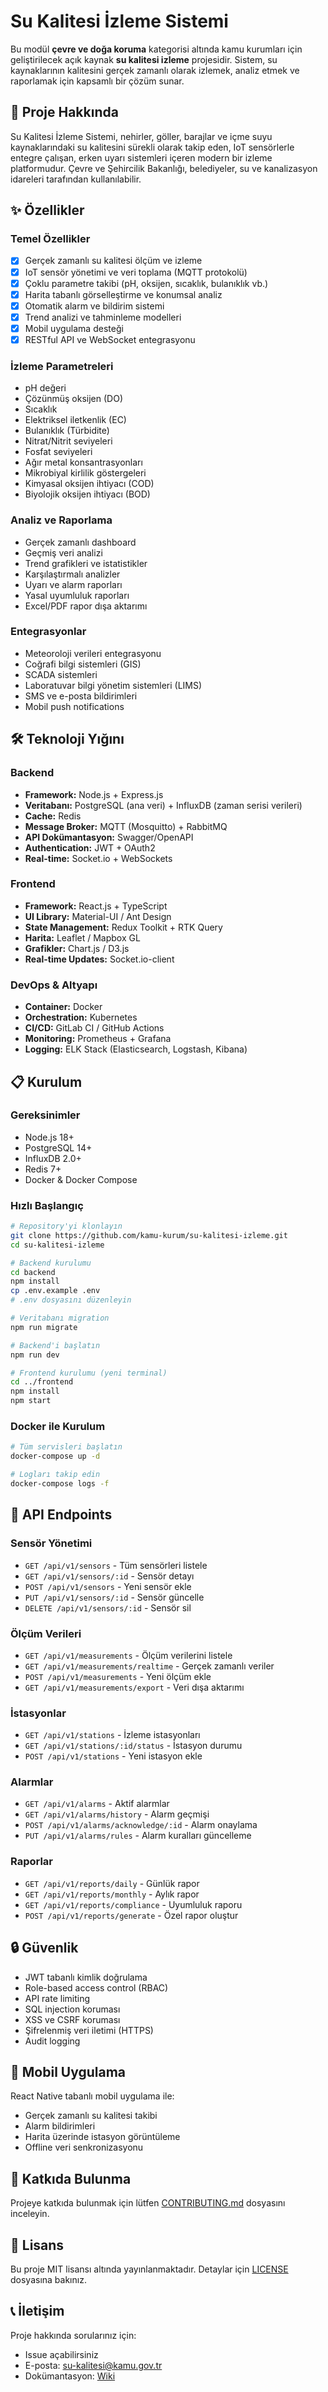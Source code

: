 # Su Kalitesi İzleme Sistemi

Bu modül **çevre ve doğa koruma** kategorisi altında kamu kurumları için geliştirilecek açık kaynak **su kalitesi izleme** projesidir. Sistem, su kaynaklarının kalitesini gerçek zamanlı olarak izlemek, analiz etmek ve raporlamak için kapsamlı bir çözüm sunar.

## 🚀 Proje Hakkında

Su Kalitesi İzleme Sistemi, nehirler, göller, barajlar ve içme suyu kaynaklarındaki su kalitesini sürekli olarak takip eden, IoT sensörlerle entegre çalışan, erken uyarı sistemleri içeren modern bir izleme platformudur. Çevre ve Şehircilik Bakanlığı, belediyeler, su ve kanalizasyon idareleri tarafından kullanılabilir.

## ✨ Özellikler

### Temel Özellikler
- [x] Gerçek zamanlı su kalitesi ölçüm ve izleme
- [x] IoT sensör yönetimi ve veri toplama (MQTT protokolü)
- [x] Çoklu parametre takibi (pH, oksijen, sıcaklık, bulanıklık vb.)
- [x] Harita tabanlı görselleştirme ve konumsal analiz
- [x] Otomatik alarm ve bildirim sistemi
- [x] Trend analizi ve tahminleme modelleri
- [x] Mobil uygulama desteği
- [x] RESTful API ve WebSocket entegrasyonu

### İzleme Parametreleri
- pH değeri
- Çözünmüş oksijen (DO)
- Sıcaklık
- Elektriksel iletkenlik (EC)
- Bulanıklık (Türbidite)
- Nitrat/Nitrit seviyeleri
- Fosfat seviyeleri
- Ağır metal konsantrasyonları
- Mikrobiyal kirlilik göstergeleri
- Kimyasal oksijen ihtiyacı (COD)
- Biyolojik oksijen ihtiyacı (BOD)

### Analiz ve Raporlama
- Gerçek zamanlı dashboard
- Geçmiş veri analizi
- Trend grafikleri ve istatistikler
- Karşılaştırmalı analizler
- Uyarı ve alarm raporları
- Yasal uyumluluk raporları
- Excel/PDF rapor dışa aktarımı

### Entegrasyonlar
- Meteoroloji verileri entegrasyonu
- Coğrafi bilgi sistemleri (GIS)
- SCADA sistemleri
- Laboratuvar bilgi yönetim sistemleri (LIMS)
- SMS ve e-posta bildirimleri
- Mobil push notifications

## 🛠 Teknoloji Yığını

### Backend
- **Framework:** Node.js + Express.js
- **Veritabanı:** PostgreSQL (ana veri) + InfluxDB (zaman serisi verileri)
- **Cache:** Redis
- **Message Broker:** MQTT (Mosquitto) + RabbitMQ
- **API Dokümantasyon:** Swagger/OpenAPI
- **Authentication:** JWT + OAuth2
- **Real-time:** Socket.io + WebSockets

### Frontend
- **Framework:** React.js + TypeScript
- **UI Library:** Material-UI / Ant Design
- **State Management:** Redux Toolkit + RTK Query
- **Harita:** Leaflet / Mapbox GL
- **Grafikler:** Chart.js / D3.js
- **Real-time Updates:** Socket.io-client

### DevOps & Altyapı
- **Container:** Docker
- **Orchestration:** Kubernetes
- **CI/CD:** GitLab CI / GitHub Actions
- **Monitoring:** Prometheus + Grafana
- **Logging:** ELK Stack (Elasticsearch, Logstash, Kibana)

## 📋 Kurulum

### Gereksinimler
- Node.js 18+
- PostgreSQL 14+
- InfluxDB 2.0+
- Redis 7+
- Docker & Docker Compose

### Hızlı Başlangıç

```bash
# Repository'yi klonlayın
git clone https://github.com/kamu-kurum/su-kalitesi-izleme.git
cd su-kalitesi-izleme

# Backend kurulumu
cd backend
npm install
cp .env.example .env
# .env dosyasını düzenleyin

# Veritabanı migration
npm run migrate

# Backend'i başlatın
npm run dev

# Frontend kurulumu (yeni terminal)
cd ../frontend
npm install
npm start
```

### Docker ile Kurulum

```bash
# Tüm servisleri başlatın
docker-compose up -d

# Logları takip edin
docker-compose logs -f
```

## 📡 API Endpoints

### Sensör Yönetimi
- `GET /api/v1/sensors` - Tüm sensörleri listele
- `GET /api/v1/sensors/:id` - Sensör detayı
- `POST /api/v1/sensors` - Yeni sensör ekle
- `PUT /api/v1/sensors/:id` - Sensör güncelle
- `DELETE /api/v1/sensors/:id` - Sensör sil

### Ölçüm Verileri
- `GET /api/v1/measurements` - Ölçüm verilerini listele
- `GET /api/v1/measurements/realtime` - Gerçek zamanlı veriler
- `POST /api/v1/measurements` - Yeni ölçüm ekle
- `GET /api/v1/measurements/export` - Veri dışa aktarımı

### İstasyonlar
- `GET /api/v1/stations` - İzleme istasyonları
- `GET /api/v1/stations/:id/status` - İstasyon durumu
- `POST /api/v1/stations` - Yeni istasyon ekle

### Alarmlar
- `GET /api/v1/alarms` - Aktif alarmlar
- `GET /api/v1/alarms/history` - Alarm geçmişi
- `POST /api/v1/alarms/acknowledge/:id` - Alarm onaylama
- `PUT /api/v1/alarms/rules` - Alarm kuralları güncelleme

### Raporlar
- `GET /api/v1/reports/daily` - Günlük rapor
- `GET /api/v1/reports/monthly` - Aylık rapor
- `GET /api/v1/reports/compliance` - Uyumluluk raporu
- `POST /api/v1/reports/generate` - Özel rapor oluştur

## 🔒 Güvenlik

- JWT tabanlı kimlik doğrulama
- Role-based access control (RBAC)
- API rate limiting
- SQL injection koruması
- XSS ve CSRF koruması
- Şifrelenmiş veri iletimi (HTTPS)
- Audit logging

## 📱 Mobil Uygulama

React Native tabanlı mobil uygulama ile:
- Gerçek zamanlı su kalitesi takibi
- Alarm bildirimleri
- Harita üzerinde istasyon görüntüleme
- Offline veri senkronizasyonu

## 🤝 Katkıda Bulunma

Projeye katkıda bulunmak için lütfen [CONTRIBUTING.md](../CONTRIBUTING.md) dosyasını inceleyin.

## 📄 Lisans

Bu proje MIT lisansı altında yayınlanmaktadır. Detaylar için [LICENSE](../LICENSE) dosyasına bakınız.

## 📞 İletişim

Proje hakkında sorularınız için:
- Issue açabilirsiniz
- E-posta: su-kalitesi@kamu.gov.tr
- Dokümantasyon: [Wiki](https://github.com/kamu-kurum/su-kalitesi-izleme/wiki)
